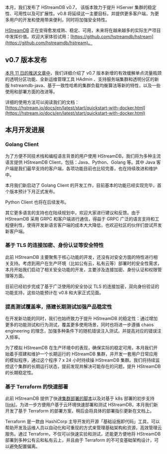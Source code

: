 本月，我们发布了 HStreamDB v0.7， 该版本致力于提升 HServer 集群的稳定性、可用性以及可扩展性。v0.8 将延续这一主要目标，并提供更多客户端，为更多用户的开发和使用带来便利，同时将加强安全特性。

[HStreamDB](https://hstream.io/zh) 正在变得愈发成熟、稳定、可用，未来将在越来越多的实际生产项目中发挥价值。欢迎大家体验试用：[https://github.com/hstreamdb/hstream](https://github.com/hstreamdb/hstream)。

## v0.7 版本发布

[本月 11 日的推送文章中](https://www.emqx.com/zh/blog/hstreamdb-v-0-7-release-notes)，我们详细介绍了 v0.7 版本新增的有效缓解单点流量瓶颈的透明分区功能、全新运维管理工具 HAdmin 、支持服务端集群和透明分区的新版 hstreamdb-java、基于一致性哈希的集群负载均衡算法等新的特性，以及一些使用和部署方面的改进等。

详细的使用方法可以阅读我们的文档：[https://hstream.io/docs/en/latest/start/quickstart-with-docker.html](https://hstream.io/docs/en/latest/start/quickstart-with-docker.html) 

## 本月开发进展

### Golang Client

为了方便不同技术栈和编程语言背景的用户使用 HStreamDB，我们将为多种主流语言提供 HStreamDB Client，包括：Java、Python、Golang 等。其中 Java 客户端是我们最早支持的客户端，各项功能目前也比较完善，也在持续改进和维护中。

本月我们新启动了 Golang Client 的开发工作，目前基本的功能已经实现完毕，首个版本预计下月正式发布。

Python Client 也将在后续发布。

其它更多语言的支持也在陆续规划中，欢迎大家进行建议和反馈。由于 HStreamDB 采用 GRPC 和客户端进行通信，得益于 GRPC 广泛的语言支持和工程便利性，使得开发新语言客户端的成本大大降低，也欢迎社区的伙伴们尝试开发新客户端。

### 基于 TLS 的连接加密、身份认证等安全特性

此前 HStreamDB 主要聚焦于核心功能的开发，还没有对安全方面的特性进行相关支持。考虑到用户在生产环境（比如公有云，私有云等）部署时的安全性需求，本月开始我们启动了相关安全功能的开发，主要涉及连接加密、身份认证和权限管理等方面。

目前已经初步完成了基于广泛使用的安全协议 TLS 的连接加密，双向身份验证的功能支持，这些功能预计在 v0.8 和大家正式见面。

### 提高测试覆盖率，搭建长期测试加强产品稳定性

在开发新功能的同时，我们也始终致力于提升 HStreamDB 的稳定性：通过增加更多的功能测试和行为测试，覆盖更多使用场景，同时也将进一步遵循 chaos engineering 的理念，加强多种条件下的随机错误注入测试，并提高对应的错误注入频率。

为了模拟 HStreamDB 在生产环境中的表现，确保实际的稳定可用，本月我们开始着手搭建和维护一个长期运行的 HStreamDB 集群，并开发一套用户日常应用的模拟程序，通过这个程序 7 x 24 小时持续操 HStreamDB 集群。我们将持续监控这个集群的长期运行状态，提前发现并解决可能存在的问题，提升 HStreamDB 的长期稳定性。

### 基于 Terraform 的快速部署

此前 HStreamDB 提供了快速[集群部署的脚本](https://hstream.io/docs/zh/latest/deployment/quick-deploy-ssh.html)以及对基于 k8s 部署的初步支持[[link](https://hstream.io/docs/en/latest/deployment/deploy-k8s.html)]。为进一步方便用户基于云环境快速部署和测试 HStreamDB，本月我们新开发了基于 Terraform 的部署方案，稍后会将具体的部署指引更新在文档上。

Terraform 是一款由 HashiCorp 主导开发的开源「基础设施即代码」工具，可以帮助开发及运维人员以自动化和可重现的方式来管理基础架构和资源，高效管理云服务。通过 Terraform，不仅可以快速实验和测试，还能更方便地将 HStreamDB 部署到多种公有云和私有云上，并且由于 Terraform 的不可变基础架构设计，可以避免配置偏离。
